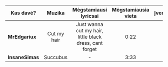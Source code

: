 
| Kas davė?       |   Muzika   | Mėgstamiausi lyricsai | Mėgstamiausia vieta | Įvertinimas |
| --------------- |:----------:|:---------------------:|:-------------------:|:-----------:|
| **MrEdgariux**  | Cut my hair | Just wanna cut my hair, little black dress, cant forget                     | 0:22                | 10            |
| **InsaneSimas** | Succubus   | -                      | 3:33                    | 6.5            |

